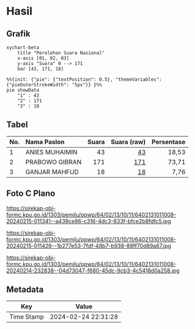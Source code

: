 # Hasil

## Grafik

```mermaid
xychart-beta
    title "Perolehan Suara Nasional"
    x-axis [01, 02, 03]
    y-axis "Suara" 0 --> 171
    bar [43, 171, 18]
```

```mermaid
%%{init: {"pie": {"textPosition": 0.5}, "themeVariables": {"pieOuterStrokeWidth": "5px"}} }%%
pie showData
    "1" : 43
    "2" : 171
    "3" : 18
```

## Tabel

| No. | Nama Paslon    | Suara | Suara (raw) | Persentase |
|:--- |:-------------- | -----:| -----------:| ----------:|
| 1   | ANIES MUHAIMIN | 43    | [43][p-1]   | 18,53      |
| 2   | PRABOWO GIBRAN | 171   | [171][p-2]  | 73,71      |
| 3   | GANJAR MAHFUD  | 18    | [18][p-3]   | 7,76       |


[p-1]: https://github.com/gigit-pemilu/pemilu-2024/blob/main/pilpres/hitung-suara/sub/64-kalimantan-timur/sub/02-kutai-kartanegara/sub/13-samboja/sub/1011-sanipah/sub/008-tps/sub/paslon-1.txt
[p-2]: https://github.com/gigit-pemilu/pemilu-2024/blob/main/pilpres/hitung-suara/sub/64-kalimantan-timur/sub/02-kutai-kartanegara/sub/13-samboja/sub/1011-sanipah/sub/008-tps/sub/paslon-2.txt
[p-3]: https://github.com/gigit-pemilu/pemilu-2024/blob/main/pilpres/hitung-suara/sub/64-kalimantan-timur/sub/02-kutai-kartanegara/sub/13-samboja/sub/1011-sanipah/sub/008-tps/sub/paslon-3.txt

## Foto C Plano

https://sirekap-obj-formc.kpu.go.id/1303/pemilu/ppwp/64/02/13/10/11/6402131011008-20240215-011341--a439ce86-c316-4dc3-833f-bfce2b8fdfc5.jpg

https://sirekap-obj-formc.kpu.go.id/1303/pemilu/ppwp/64/02/13/10/11/6402131011008-20240215-011426--1b277e53-7fdf-48b7-b938-88ff70d89a67.jpg

https://sirekap-obj-formc.kpu.go.id/1303/pemilu/ppwp/64/02/13/10/11/6402131011008-20240214-232838--04d73047-f680-45dc-9cb3-4c5418d0a258.jpg


## Metadata

| Key        | Value               |
| ---------- | ------------------- |
| Time Stamp | 2024-02-24 22:31:28 |



